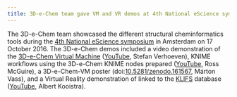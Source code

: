 ```yaml
---
title: 3D-e-Chem team gave VM and VR demos at 4th National eScience symposium
---
```


The 3D-e-Chem team showcased the different structural cheminformatics tools during the [4th National eScience symposium](https://www.esciencecenter.nl/news/400-participants-at-4th-national-escience-symposium) in Amsterdam on 17 October 2016. The 3D-e-Chem demos included a video demonstration of the [3D-e-Chem Virtual Machine](https://3d-e-chem.github.io/3D-e-Chem-VM/) ([YouTube](https://www.youtube.com/watch?v=zBv4rPfsLLc), Stefan Verhoeven), KNIME workflows using the 3D-e-Chem KNIME nodes prepared ([YouTube](https://www.youtube.com/watch?v=YWy9d4J9460), Ross McGuire), a 3D-e-Chem-VM poster (doi:[10.5281/zenodo.161567](http://dx.doi.org/10.5281/zenodo.161567), Márton Vass), and a Virtual Reality demonstration of linked to the [KLIFS](http://klifs.vu-compmedchem.nl) database ([YouTube](https://www.youtube.com/watch?v=vMMkGcnWZhs), Albert Kooistra). 
